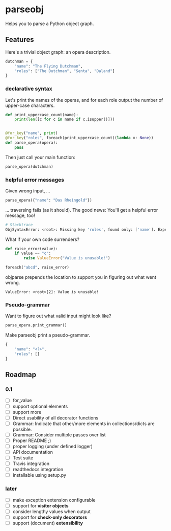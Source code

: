 # parseobj

Helps you to parse a Python object graph.

## Features

Here's a trivial object graph: an opera description.

```python
dutchman = {
    "name": "The Flying Dutchman",
    "roles": ["The Dutchman", "Senta", "Daland"]
}
```

### declarative syntax

Let's print the names of the operas, and for each role output the number of upper-case characters.

```python
def print_uppercase_count(name):
    print(len([c for c in name if c.isupper()]))


@for_key("name", print)
@for_key("roles", foreach(print_uppercase_count)(lambda x: None))
def parse_opera(opera):
    pass
```

Then just call your main function:

```python
parse_opera(dutchman)
```

### helpful error messages

Given wrong input, …

```python
parse_opera({"name": "Das Rheingold"})
```

… traversing fails (as it should). The good news: You'll get a helpful error message, too!

```python
# Stacktrace
ObjSyntaxError: <root>: Missing key 'roles', found only: ['name']. Expected dict-like object with key 'roles'.
```

What if your own code surrenders?

```python
def raise_error(value):
    if value == "c":
        raise ValueError("Value is unusable!")

foreach("abcd", raise_error)
```

objparse prepends the location to support you in figuring out what went wrong.

```
ValueError: <root>[2]: Value is unusable!
```


### Pseudo-grammar

Want to figure out what valid input might look like?

```python
parse_opera.print_grammar()
```

Make parseobj print a pseudo-grammar.

```python
{
    "name": "<?>", 
    "roles": []
}
```



## Roadmap

### 0.1

- [ ] for_value
- [ ] support optional elements
- [ ] support more
- [ ] Direct usability of all decorator functions
- [ ] Grammar: Indicate that other/more elements in collections/dicts are possible.
- [ ] Grammar: Consider multiple passes over list
- [ ] Proper README ;)
- [ ] proper logging (under defined logger)
- [ ] API documentation
- [ ] Test suite
- [ ] Travis integration
- [ ] readthedocs integration
- [ ] installable using setup.py

### later

- [ ] make exception extension configurable
- [ ] support for **visitor objects**
- [ ] consider lengthy values when output
- [ ] support for **check-only decorators**
- [ ] support (document) **extensibility**
